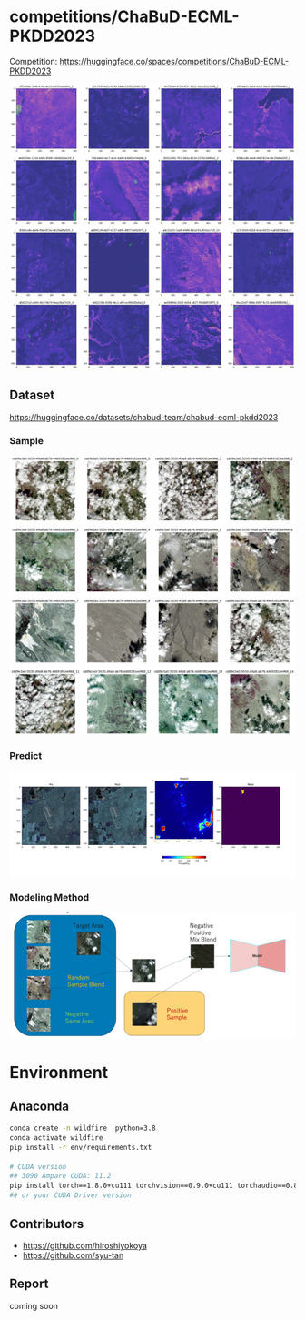 # competitions/ChaBuD-ECML-PKDD2023
Competition: https://huggingface.co/spaces/competitions/ChaBuD-ECML-PKDD2023

![difficult](img/difficult.png)

## Dataset
https://huggingface.co/datasets/chabud-team/chabud-ecml-pkdd2023

### Sample
![duplicated](img/duplicated_patch.png)

### Predict
![hard](img/hard_to_detect.png)

### Modeling Method
![mrps](img/MixRandomPairSampling.png)


# Environment

## Anaconda
```bash
conda create -n wildfire  python=3.8
conda activate wildfire
pip install -r env/requirements.txt

# CUDA version
## 3090 Ampare CUDA: 11.2
pip install torch==1.8.0+cu111 torchvision==0.9.0+cu111 torchaudio==0.8.0 -f https://download.pytorch.org/whl/torch_stable.html
## or your CUDA Driver version
```

## Contributors
- https://github.com/hiroshiyokoya
- https://github.com/syu-tan

## Report
coming soon
